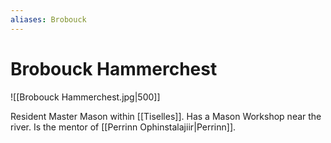 ```yaml
---
aliases: Brobouck
---
```


# Brobouck Hammerchest

![[Brobouck Hammerchest.jpg|500]]

Resident Master Mason within [[Tiselles]].  Has a Mason Workshop near the river.  Is the mentor of [[Perrinn Ophinstalajiir|Perrinn]].
